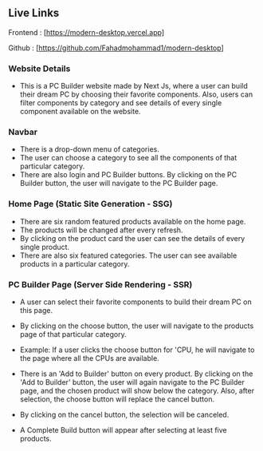 ## Live Links

Frontend : [https://modern-desktop.vercel.app]

Github : [https://github.com/Fahadmohammad1/modern-desktop]

### Website Details

- This is a PC Builder website made by Next Js, where a user can build their dream PC by choosing their favorite components. Also, users can filter components by category and see details of every single component available on the website.

### Navbar

- There is a drop-down menu of categories.
- The user can choose a category to see all the components of that particular category.
- There are also login and PC Builder buttons. By clicking on the PC Builder button, the user will navigate to the PC Builder page.

### Home Page (Static Site Generation - SSG)

- There are six random featured products available on the home page.
- The products will be changed after every refresh.
- By clicking on the product card the user can see the details of every single product.
- There are also six featured categories. The user can see available products in a particular category.

### PC Builder Page (Server Side Rendering - SSR)

- A user can select their favorite components to build their dream PC on this page.
- By clicking on the choose button, the user will navigate to the products page of that particular category.

- Example: If a user clicks the choose button for 'CPU, he will navigate to the page where all the CPUs are available.

* There is an 'Add to Builder' button on every product. By clicking on the 'Add to Builder' button, the user will again navigate to the PC Builder page, and the chosen product will show below the category. Also, after selection, the choose button will replace the cancel button. 

* By clicking on the cancel button, the selection will be canceled.
* A Complete Build button will appear after selecting at least five products.
